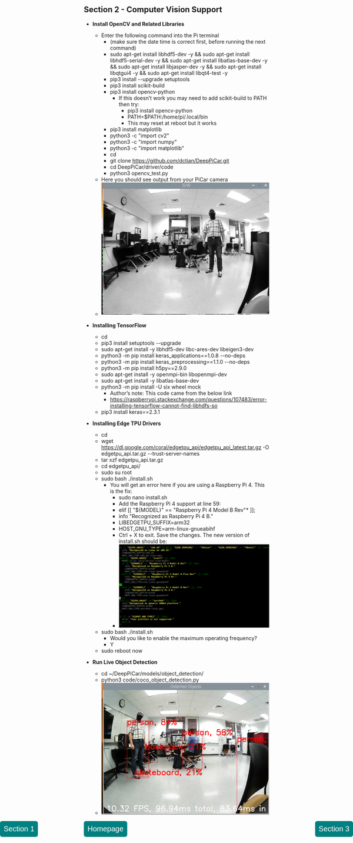 ## Section 2 - Computer Vision Support
  * **Install OpenCV and Related Libraries**
    - Enter the following command into the Pi terminal
      - (make sure the date time is correct first, before running the next command)
      - sudo apt-get install libhdf5-dev -y && sudo apt-get install libhdf5-serial-dev -y && sudo apt-get install libatlas-base-dev -y && sudo apt-get install libjasper-dev -y && sudo apt-get install libqtgui4 -y && sudo apt-get install libqt4-test -y
      - pip3 install --upgrade setuptools
      - pip3 install scikit-build
      - pip3 install opencv-python
          - If this doesn’t work you may need to add scikit-build to PATH then try: 
              - pip3 install opencv-python
              - PATH=$PATH:/home/pi/.local/bin
              - This may reset at reboot but it works
       - pip3 install matplotlib
       - python3 -c "import cv2"
       - python3 -c "import numpy"
       - python3 -c "import matplotlib"
       - cd
       - git clone https://github.com/dctian/DeepPiCar.git
       - cd DeepPiCar/driver/code
       - python3 opencv_test.py
     - Here you should see output from your PiCar camera
     - ![](images/sec2image1.PNG)

 * **Installing TensorFlow**
     - cd
     - pip3 install setuptools --upgrade
     - sudo apt-get install -y libhdf5-dev libc-ares-dev libeigen3-dev
     - python3 -m pip install keras_applications==1.0.8 --no-deps
     - python3 -m pip install keras_preprocessing==1.1.0 --no-deps
     - python3 -m pip install h5py==2.9.0
     - sudo apt-get install -y openmpi-bin libopenmpi-dev
     - sudo apt-get install -y libatlas-base-dev
     - python3 -m pip install -U six wheel mock
        - Author’s note: This code came from the below link
        - https://raspberrypi.stackexchange.com/questions/107483/error-installing-tensorflow-cannot-find-libhdfs-so
      - pip3 install keras==2.3.1
  * **Installing Edge TPU Drivers**
     - cd
     - wget https://dl.google.com/coral/edgetpu_api/edgetpu_api_latest.tar.gz -O edgetpu_api.tar.gz --trust-server-names
     - tar xzf edgetpu_api.tar.gz
     - cd edgetpu_api/
     - sudo su root
     - sudo bash ./install.sh
       - You will get an error here if you are using a Raspberry Pi 4. This is the fix:
         - sudo nano install.sh
         - Add the Raspberry Pi 4 support at line 59:
         - elif [[ "${MODEL}" == "Raspberry Pi 4 Model B Rev"* ]];
         - info "Recognized as Raspberry Pi 4 B."
         - LIBEDGETPU_SUFFIX=arm32
         - HOST_GNU_TYPE=arm-linux-gnueabihf
         - Ctrl + X to exit. Save the changes. The new version of install.sh should be:
         - ![](images/sec2image2.PNG)
     - sudo bash ./install.sh
       - Would you like to enable the maximum operating frequency?
       - Y
     - sudo reboot now
  * **Run Live Object Detection**
     - cd ~/DeepPiCar/models/object_detection/
     - python3 code/coco_object_detection.py
     - ![](images/sec2image3.PNG)

<style type="text/css">
#submit {
 background-color: #008080;
 padding: .5em;
 -moz-border-radius: 5px;
 -webkit-border-radius: 5px;
 border-radius: 6px;
 color: #fff;
 font-size: 20px;
 text-align:right;
 text-decoration: none;
 border: none;
}
#submit:hover {
 border: none;
 background: orange;
 box-shadow: 0px 0px 1px #777;
}
</style>


<form>
<input id='submit' style="position: absolute; left:0;" type="BUTTON" value="Section 1" onclick="window.location.href='https://larguncw.github.io/PyRoboCar/pages/section_1'">
</form>

<form>
<input id='submit' style="position: absolute; center:0;" type="BUTTON" value="Homepage" onclick="window.location.href='https://larguncw.github.io/PyRoboCar/'">
</form>

<form>
<input id='submit' style="position: absolute; right:0;" type="BUTTON" value="Section 3" onclick="window.location.href='https://larguncw.github.io/PyRoboCar/pages/section_3'">
</form>

